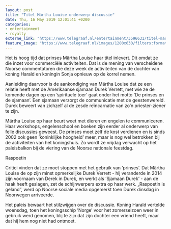 ```yaml
---
layout: post
title: "Titel Märtha Louise onderwerp discussie"
date: Thu, 16 May 2019 12:01:41 +0200
categories: 
- entertainment 
- royalty 
externe_link: "https://www.telegraaf.nl/entertainment/3596631/titel-martha-louise-onderwerp-discussie"
feature_image: "https://www.telegraaf.nl/images/1200x630/filters:format(jpeg):quality(80)/cdn-kiosk-api.telegraaf.nl/b5be878a-77c1-11e9-b1d8-0218eaf05005.jpg"
---
```


<p class="intro">Het is hoog tijd dat prinses Märtha Louise haar titel inlevert. Dit omdat ze die inzet voor commerciële activiteiten. Dat is de mening van verscheidene Noorse commentatoren die deze week de activiteiten van de dochter van koning Harald en koningin Sonja opnieuw op de korrel nemen.</p> <p>Aanleiding daarvoor is de aankondiging van Märtha Louise dat ze een relatie heeft met de Amerikaanse sjamaan Durek Verrett, met wie ze de komende dagen op een ’spirituele toer’ gaat onder het motto ’De prinses en de sjamaan’. Een sjamaan verzorgt de communicatie met de geestenwereld. Durek beweert van zichzelf al de zesde reïncarnatie van zo’n priester-ziener te zijn.</p><p>Märtha Louise op haar beurt weet met dieren en engelen te communiceren. Haar workshops, engelenschool en boeken zijn eerder al onderwerp van felle discussies geweest. De prinses moet zelf de kost verdienen en is sinds 2002 ook geen ’koninklijke hoogheid’ meer, maar is nog wel betrokken bij de activiteiten van het koningshuis. Zo wordt ze vrijdag verwacht op het paleisbalkon bij de viering van de Noorse nationale feestdag.</p><p>Raspoetin</p><p>Critici vinden dat ze moet stoppen met het gebruik van ’prinses’. Dat Märtha Louise de op zijn minst opmerkelijke Durek Verrett - hij veranderde in 2014 zijn voornaam van Derek in Durek, en werkt als ’Sjamaan Durek’ - aan de haak heeft geslagen, zet de schijnwerpers extra op haar werk. „Raspoetin is geland”, werd op Noorse sociale media opgemerkt toen Durek dinsdag in Noorwegen arriveerde.</p><p>Het paleis bewaart het stilzwijgen over de discussie. Koning Harald vertelde woensdag, toen het koningsschip ’Norge’ voor het zomerseizoen weer in gebruik werd genomen, blij te zijn dat zijn dochter een vriend heeft, maar dat hij hem nog niet had ontmoet.</p>

